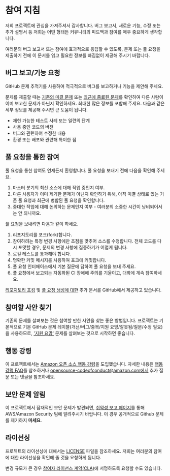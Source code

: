 # 참여 지침

저희 프로젝트에 관심을 가져주셔서 감사합니다. 버그 보고서, 새로운 기능, 수정 또는 추가 설명서 등
저희는 어떤 형태든 커뮤니티의 피드백과 참여를 매우 중요하게 생각합니다.

여러분의 버그 보고서 또는 참여에 효과적으로 응답할 수 있도록, 문제 또는 풀 요청을 제출하기 전에
이 문서를 읽고 필요한 정보를 빠짐없이 제공해 주시기 바랍니다.



## 버그 보고/기능 요청

GitHub 문제 추적기를 사용하여 적극적으로 버그를 보고하거나 기능을 제안해 주세요.

문제를 제출할 때는 [기존의 미결 문제](https://github.com/aws-samples/amazon-personalize-samples/issues) 또는 [최근에 종료된 문제](https://github.com/aws-samples/amazon-personalize-samples/issues?utf8=%E2%9C%93&q=is%3Aissue%20is%3Aclosed%20)를 확인하여 다른 사람이 이미 보고한
문제가 아닌지 확인하세요. 최대한 많은 정보를 포함해 주세요. 다음과 같은 세부 정보를 제공해 주시면 큰 도움이 됩니다.

* 재현 가능한 테스트 사례 또는 일련의 단계
* 사용 중인 코드의 버전
* 버그와 관련하여 수정한 내용
* 환경 또는 배포와 관련해 특이한 점


## 풀 요청을 통한 참여
풀 요청을 통한 참여도 언제든지 환영합니다. 풀 요청을 보내기 전에 다음을 확인해 주세요.

1. 마스터 분기의 최신 소스에 대해 작업 중인지 여부.
2. 다른 사용자가 이미 제기한 문제가 아닌지 확인하기 위해, 아직 미결 상태로 있는 기존 풀 요청과 최근에 병합된 풀 요청을 확인합니다.
3. 중대한 작업에 대해 논의하는 문제인지 여부 - 여러분의 소중한 시간이 낭비되어서는 안 되니까요.

풀 요청을 보내려면 다음과 같이 하세요.

1. 리포지토리를 포크(fork)합니다.
2. 참여하려는 특정 변경 사항에만 초점을 맞추어 소스를 수정합니다. 전체 코드를 다시 포맷할 경우, 문제의 변경 사항에 집중하기가 어렵게 됩니다.
3. 로컬 테스트를 통과해야 합니다.
4. 명확한 커밋 메시지를 사용하여 포크에 커밋합니다.
5. 풀 요청 인터페이스에서 기본 질문에 답하여 풀 요청을 보내 주세요.
6. 풀 요청에서 보고되는 자동화된 CI 장애에 주의를 기울이고, 대화에 계속 참여하세요.

[리포지토리 포킹](https://help.github.com/articles/fork-a-repo/) 및
[풀 요청 생성에 대한](https://help.github.com/articles/creating-a-pull-request/) 추가 문서를 GitHub에서 제공하고 있습니다.



## 참여할 사안 찾기
기존의 문제를 살펴보는 것은 참여할 만한 사안을 찾는 좋은 방법입니다. 프로젝트는 기본적으로 기본 GitHub 문제 레이블(개선/버그/중복/지원 요망/잘못됨/질문/수정 필요)을 사용하므로, ['지원 요망'](https://github.com/aws-samples/amazon-personalize-samples/labels/help%20wanted) 문제를 살펴보는 것으로 시작하면 좋습니다.


## 행동 강령
이 프로젝트에서는 [Amazon 오픈 소스 행동 강령](https://aws.github.io/code-of-conduct)을 도입했습니다. 
자세한 내용은 [행동 강령 FAQ](https://aws.github.io/code-of-conduct-faq)를 참조하거나
opensource-codeofconduct@amazon.com에서 추가 질문 또는 댓글을 참조하세요.



## 보안 문제 알림
이 프로젝트에서 잠재적인 보안 문제가 발견되면, [취약성 보고 페이지](http://aws.amazon.com/security/vulnerability-reporting/)를 통해 AWS/Amazon Security 팀에 알려주시기 바랍니다. 이 경우 공개적으로 Github 문제를 제기하지 **마세요**.


## 라이선싱

프로젝트의 라이선싱에 대해서는 [LICENSE](https://github.com/aws-samples/amazon-personalize-samples/blob/master/LICENSE) 파일을 참조하세요. 저희는 여러분의 참여에 대한 라이선싱을 확인해 줄 것을 요청하게 됩니다.

변경 규모가 큰 경우 [참여자 라이선스 계약(CLA)](http://en.wikipedia.org/wiki/Contributor_License_Agreement)에 서명하도록 요청할 수도 있습니다.

